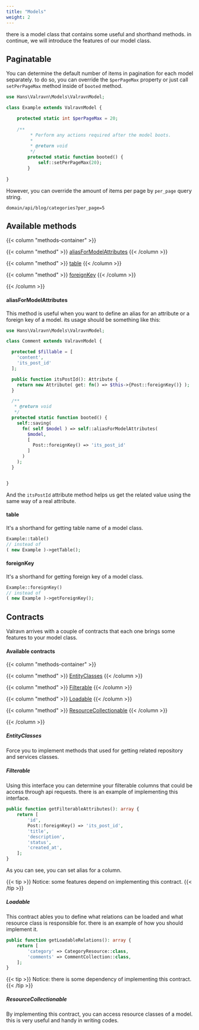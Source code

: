 ```yaml
---
title: "Models"
weight: 2
---
```


there is a model class that contains some useful and shorthand methods. in
continue, we will introduce the features of our model class.

## Paginatable

You can determine the default number of items in pagination for each model
separately. to do so, you can override the `$perPageMax` property or just
call `setPerPageMax` method inside of `booted` method.

```php
use Hans\Valravn\Models\ValravnModel;

class Example extends ValravnModel {

    protected static int $perPageMax = 20;
    
    /**
		 * Perform any actions required after the model boots.
		 *
		 * @return void
		 */
		protected static function booted() {
			self::setPerPageMax(20);
		}
		
}

```

However, you can override the amount of items per page by `per_page` query
string.

```
domain/api/blog/categories?per_page=5
```

## Available methods

{{< column "methods-container" >}}

{{< column "method" >}}
[aliasForModelAttributes](#aliasformodelattributes)
{{< /column >}}

{{< column "method" >}}
[table](#table)
{{< /column >}}

{{< column "method" >}}
[foreignKey](#foreignkey)
{{< /column >}}

{{< /column >}}

#### aliasForModelAttributes

This method is useful when you want to define an alias for an attribute or a
foreign key of a model. its usage should be something like this:

```php
use Hans\Valravn\Models\ValravnModel;

class Comment extends ValravnModel {

  protected $fillable = [
    'content',
    'its_post_id'
  ];

  public function itsPostId(): Attribute {
    return new Attribute( get: fn() => $this->{Post::foreignKey()} );
  }

  /**
   * @return void
   */
  protected static function booted() {
    self::saving(
      fn( self $model ) => self::aliasForModelAttributes(
        $model,
        [
          Post::foreignKey() => 'its_post_id'
        ]
      )
    );
  }


}
```

And the `itsPostId` attribute method helps us get the related value using the
same way of a real attribute.

#### table

It's a shorthand for getting table name of a model class.

```php
Example::table()
// instead of
( new Example )->getTable();
```

#### foreignKey

It's a shorthand for getting foreign key of a model class.

```php
Example::foreignKey()
// instead of
( new Example )->getForeignKey();
```

## Contracts

Valravn arrives with a couple of contracts that each one brings some features to
your model class.

#### Available contracts

{{< column "methods-container" >}}

{{< column "method" >}}
[EntityClasses](#entityclasses)
{{< /column >}}

{{< column "method" >}}
[Filterable](#filterable)
{{< /column >}}

{{< column "method" >}}
[Loadable](#loadable)
{{< /column >}}

{{< column "method" >}}
[ResourceCollectionable](#resourcecollectionable)
{{< /column >}}

{{< /column >}}

##### EntityClasses

Force you to implement methods that used for getting related repository and
services classes.

##### Filterable

Using this interface you can determine your filterable columns that could be
access through api requests. there is an example of implementing this interface.

```php
public function getFilterableAttributes(): array {
    return [
        'id',
        Post::foreignKey() => 'its_post_id',
        'title',
        'description',
        'status',
        'created_at',
    ];
}
```

As you can see, you can set alias for a column.

{{< tip >}}
Notice: some features depend on implementing this contract.
{{< /tip >}}

##### Loadable

This contract ables you to define what relations can be loaded and what resource
class is responsible for. there is an example of how you should implement it.

```php
public function getLoadableRelations(): array {
    return [
        'category' => CategoryResource::class,
        'comments' => CommentCollection::class,
    ];
}
```

{{< tip >}}
Notice: there is some dependency of implementing this contract.
{{< /tip >}}

##### ResourceCollectionable

By implementing this contract, you can access resource classes of a model. this
is very useful and handy in writing codes.
